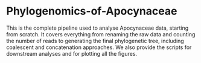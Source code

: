 # Phylogenomics-of-Apocynaceae
This is the complete pipeline used to analyse Apocynaceae data, starting from scratch. It covers everything from renaming the raw data and counting the number of reads to generating the final phylogenetic tree, including coalescent and concatenation approaches. We also provide the scripts for downstream analyses and for plotting all the figures.
